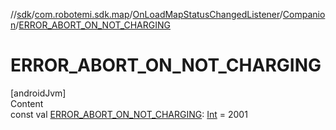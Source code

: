 //[sdk](../../../../index.md)/[com.robotemi.sdk.map](../../index.md)/[OnLoadMapStatusChangedListener](../index.md)/[Companion](index.md)/[ERROR_ABORT_ON_NOT_CHARGING](-e-r-r-o-r_-a-b-o-r-t_-o-n_-n-o-t_-c-h-a-r-g-i-n-g.md)



# ERROR_ABORT_ON_NOT_CHARGING  
[androidJvm]  
Content  
const val [ERROR_ABORT_ON_NOT_CHARGING](-e-r-r-o-r_-a-b-o-r-t_-o-n_-n-o-t_-c-h-a-r-g-i-n-g.md): [Int](https://kotlinlang.org/api/latest/jvm/stdlib/kotlin/-int/index.html) = 2001  



